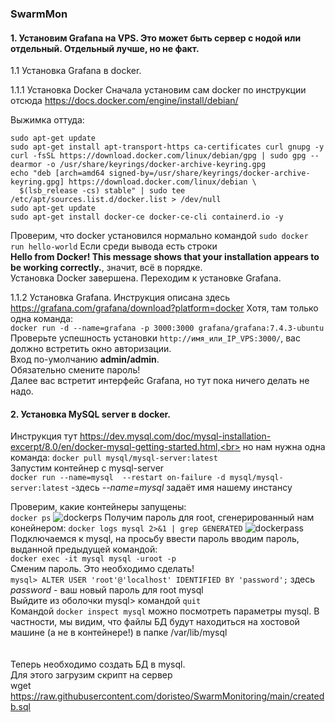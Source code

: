 ### SwarmMon

#### 1. Установим Grafana на VPS. Это может быть сервер с нодой или отдельный. Отдельный лучше, но не факт.

1.1 Установка Grafana в docker.

1.1.1 Установка Docker
Сначала установим сам docker по инструкции отсюда https://docs.docker.com/engine/install/debian/

Выжимка оттуда:
```
sudo apt-get update
sudo apt-get install apt-transport-https ca-certificates curl gnupg -y
curl -fsSL https://download.docker.com/linux/debian/gpg | sudo gpg --dearmor -o /usr/share/keyrings/docker-archive-keyring.gpg
echo "deb [arch=amd64 signed-by=/usr/share/keyrings/docker-archive-keyring.gpg] https://download.docker.com/linux/debian \
  $(lsb_release -cs) stable" | sudo tee /etc/apt/sources.list.d/docker.list > /dev/null
sudo apt-get update
sudo apt-get install docker-ce docker-ce-cli containerd.io -y
```
Проверим, что docker установился нормально командой `sudo docker run hello-world`
Если среди вывода есть строки <br>**Hello from Docker!
This message shows that your installation appears to be working correctly.**, значит, всё в порядке.<br>
Установка Docker завершена. Переходим к установке Grafana.

1.1.2 Установка Grafana.
Инструкция описана здесь https://grafana.com/grafana/download?platform=docker
Хотя, там только одна команда:<br>
`docker run -d --name=grafana -p 3000:3000 grafana/grafana:7.4.3-ubuntu`<br>
Проверьте успешность установки `http://имя_или_IP_VPS:3000/`, вас должно встретить окно авторизации.<br> Вход по-умолчанию **admin/admin**. <br>Обязательно смените пароль!<br>Далее вас встретит интерфейс Grafana, но тут пока ничего делать не надо.

#### 2. Установка MySQL server в docker.
Инструкция тут https://dev.mysql.com/doc/mysql-installation-excerpt/8.0/en/docker-mysql-getting-started.html,<br> но нам нужна одна команда:
`docker pull mysql/mysql-server:latest`<br>
Запустим контейнер с mysql-server<br>
`docker run --name=mysql  --restart on-failure -d mysql/mysql-server:latest` -здесь _--name=mysql_ задаёт имя нашему инстансу

Проверим, какие контейнеры запущены:<br>
`docker ps`
![dockerps](https://user-images.githubusercontent.com/3895507/110248513-a96e8280-7f82-11eb-9051-112c19a53d0a.png)
Получим пароль для root, сгенерированный нам конейнером:
`docker logs mysql 2>&1 | grep GENERATED`
![dockerpass](https://user-images.githubusercontent.com/3895507/110248722-a1631280-7f83-11eb-85da-58b291de1a69.png)<br>
Подключаемся к mysql, на просьбу ввести пароль вводим пароль, выданной предыдущей командой: <br>
`docker exec -it mysql mysql -uroot -p`<br>
Сменим пароль. Это необходимо сделать!<br>
`mysql> ALTER USER 'root'@'localhost' IDENTIFIED BY 'password';`   здесь _password_ - ваш новый пароль для root mysql<br>
Выйдите из оболочки mysql> командой `quit`<br>
Командой `docker inspect mysql` можно посмотреть параметры mysql. В частности, мы видим, что файлы БД будут находиться на хостовой машине (а не в контейнере!) в папке /var/lib/mysql<br>
<br><br>
Теперь необходимо создать БД в mysql. <br>
Для этого загрузим скрипт на сервер <br>
wget https://raw.githubusercontent.com/doristeo/SwarmMonitoring/main/createdb.sql









